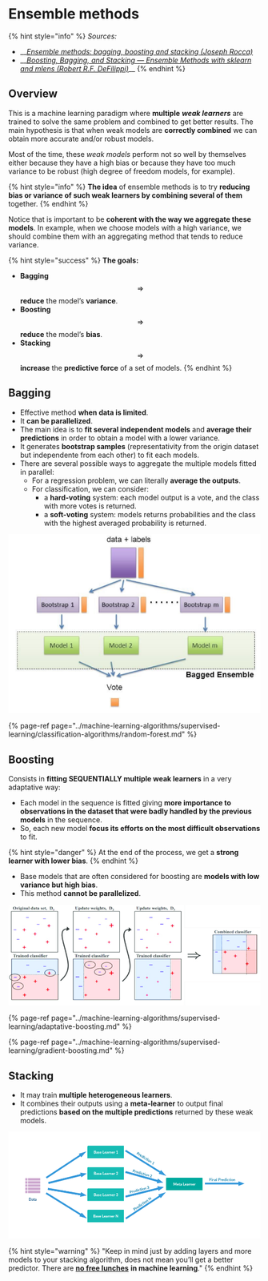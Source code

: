 # Ensemble methods

{% hint style="info" %}
_Sources:_

* \_\_[_Ensemble methods: bagging, boosting and stacking \(Joseph Rocca\)_](https://towardsdatascience.com/ensemble-methods-bagging-boosting-and-stacking-c9214a10a205)
* \_\_[_Boosting, Bagging, and Stacking — Ensemble Methods with sklearn and mlens \(Robert R.F. DeFilippi\)_](https://medium.com/@rrfd/boosting-bagging-and-stacking-ensemble-methods-with-sklearn-and-mlens-a455c0c982de)\_\_
{% endhint %}

## Overview

This is a machine learning paradigm where **multiple** _**weak learners**_ are trained to solve the same problem and combined to get better results. The main hypothesis is that when weak models are **correctly combined** we can obtain more accurate and/or robust models.

Most of the time, these _weak models_ perform not so well by themselves either because they have a high bias or because they have too much variance to be robust \(high degree of freedom models, for example\). 

{% hint style="info" %}
**The idea** of ensemble methods is to try **reducing bias or variance of such weak learners by combining several of them** together.
{% endhint %}

Notice that is important to be **coherent with the way we aggregate these models**. In example,  when we choose models with a high variance, we should combine them with an aggregating method that tends to reduce variance.

{% hint style="success" %}
**The goals:**

* **Bagging** $$\Rightarrow$$ **reduce** the model’s **variance**.
* **Boosting** $$\Rightarrow$$**reduce** the model’s **bias**.
* **Stacking** $$\Rightarrow$$ **increase** the **predictive force** of a set of models.
{% endhint %}

## Bagging

* Effective method **when data is limited**.
* It **can be parallelized**.
* The main idea is to **fit several independent models** and **average their predictions** in order to obtain a model with a lower variance.
* It generates **bootstrap samples** \(representativity from the origin dataset but independente from each other\) to fit each models.
* There are several possible ways to aggregate the multiple models fitted in parallel:
  * For a regression problem, we can literally **average the outputs**.
  * For classification, we can consider:
    *  a **hard-voting** system: each model output is a vote, and the class with more votes is returned.
    * a **soft-voting** system: models returns probabilities and the class with the highest averaged probability is returned.

![](../../.gitbook/assets/image%20%2856%29.png)

{% page-ref page="../machine-learning-algorithms/supervised-learning/classification-algorithms/random-forest.md" %}

## Boosting

Consists in **fitting SEQUENTIALLY multiple weak learners** in a very adaptative way:

* Each model in the sequence is fitted giving **more importance to observations in the dataset that were badly handled by the previous models** in the sequence.
*  So, each new model **focus its efforts on the most difficult observations** to fit.

{% hint style="danger" %}
At the end of the process, we get a **strong learner with lower bias**.
{% endhint %}

* Base models that are often considered for boosting are **models with low variance but high bias**.
* This method **cannot be parallelized**.

![](../../.gitbook/assets/image%20%2833%29.png)

{% page-ref page="../machine-learning-algorithms/supervised-learning/adaptative-boosting.md" %}

{% page-ref page="../machine-learning-algorithms/supervised-learning/gradient-boosting.md" %}

## Stacking

* It may train **multiple heterogeneous learners**.
* It combines their outputs using a **meta-learner** to output final predictions **based on the multiple predictions** returned by these weak models.

![](../../.gitbook/assets/image%20%2896%29.png)

{% hint style="warning" %}
"Keep in mind just by adding layers and more models to your stacking algorithm, does not mean you’ll get a better predictor. There are [**no free lunches**](https://www.wikiwand.com/en/No_free_lunch_theorem) **in machine learning**."
{% endhint %}

